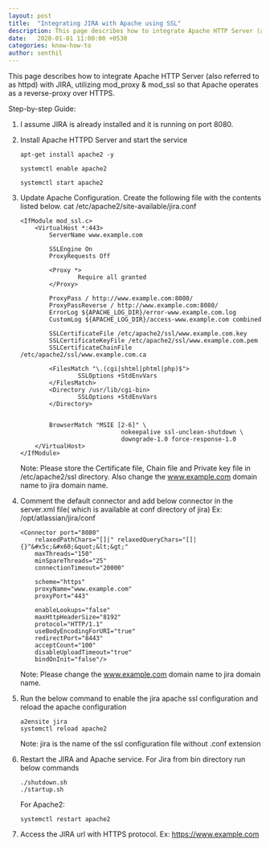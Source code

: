 ```yaml
---
layout: post
title:  "Integrating JIRA with Apache using SSL"
description: This page describes how to integrate Apache HTTP Server (also referred to as httpd) with JIRA, utilizing mod_proxy & mod_ssl so that Apache operates as a reverse-proxy over HTTPS. 
date:   2020-01-01 11:00:00 +0530
categories: know-how-to
author: senthil
---
```


This page describes how to integrate Apache HTTP Server (also referred to as httpd) with JIRA, utilizing mod_proxy & mod_ssl so that Apache operates as a reverse-proxy over HTTPS.

Step-by-step Guide:
1. I assume JIRA is already installed and it is running on port 8080.

2. Install Apache HTTPD Server and start the service
    ```
    apt-get install apache2 -y
    
    systemctl enable apache2 

    systemctl start apache2
    ```

3. Update Apache Configuration. Create the following file with the contents listed below.
   cat /etc/apache2/site-available/jira.conf
    ```
    <IfModule mod_ssl.c>
        <VirtualHost *:443>
            ServerName www.example.com

            SSLEngine On
            ProxyRequests Off
        
            <Proxy *>
                    Require all granted
            </Proxy>
    
            ProxyPass / http://www.example.com:8080/
            ProxyPassReverse / http://www.example.com:8080/
            ErrorLog ${APACHE_LOG_DIR}/error-www.example.com.log
            CustomLog ${APACHE_LOG_DIR}/access-www.example.com combined

            SSLCertificateFile /etc/apache2/ssl/www.example.com.key
            SSLCertificateKeyFile /etc/apache2/ssl/www.example.com.pem
            SSLCertificateChainFile  /etc/apache2/ssl/www.example.com.ca

            <FilesMatch "\.(cgi|shtml|phtml|php)$">
                    SSLOptions +StdEnvVars
            </FilesMatch>
            <Directory /usr/lib/cgi-bin>
                    SSLOptions +StdEnvVars
            </Directory>


            BrowserMatch "MSIE [2-6]" \
                                nokeepalive ssl-unclean-shutdown \
                                downgrade-1.0 force-response-1.0
        </VirtualHost>
    </IfModule>
    ```

    Note: Please store the Certificate file, Chain file and Private key file in /etc/apache2/ssl directory. Also change the www.example.com domain name to jira domain name.

4. Comment the default connector and add below connector in the server.xml file( which is available at conf directory of jira) Ex: /opt/atlassian/jira/conf
    ```
    <Connector port="8080"
        relaxedPathChars="[]|" relaxedQueryChars="[]|{}^&#x5c;&#x60;&quot;&lt;&gt;"
        maxThreads="150"
        minSpareThreads="25"
        connectionTimeout="20000"

        scheme="https"
        proxyName="www.example.com"
        proxyPort="443"

        enableLookups="false"
        maxHttpHeaderSize="8192"
        protocol="HTTP/1.1"
        useBodyEncodingForURI="true"
        redirectPort="8443"
        acceptCount="100"
        disableUploadTimeout="true"
        bindOnInit="false"/>
    ```

   Note: Please change the www.example.com domain name to jira domain name.

5. Run the below command to enable the jira apache ssl configuration and reload the apache configuration 
    ```
    a2ensite jira
    systemctl reload apache2
    ```

   Note: jira is the name of the ssl configuration file without .conf extension

6. Restart the JIRA and Apache service.
   For Jira from bin directory run below commands
    ```
    ./shutdown.sh
    ./startup.sh
    ```

   For Apache2:
    ```
    systemctl restart apache2
    ```

7. Access the JIRA url with HTTPS protocol. Ex: https://www.example.com

